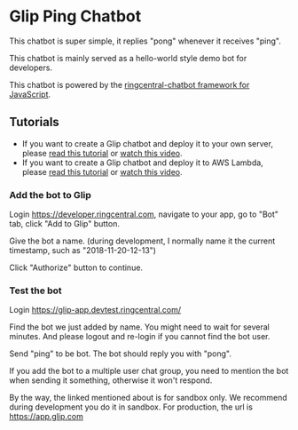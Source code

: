 # Glip Ping Chatbot

This chatbot is super simple, it replies "pong" whenever it receives "ping".

This chatbot is mainly served as a hello-world style demo bot for developers.

This chatbot is powered by the [ringcentral-chatbot framework for JavaScript](https://github.com/ringcentral/ringcentral-chatbot-js).


## Tutorials

- If you want to create a Glip chatbot and deploy it to your own server, please [read this tutorial](https://github.com/tylerlong/glip-ping-chatbot/tree/express) or [watch this video](https://youtu.be/CR66cwHvsOI).
- If you want to create a Glip chatbot and deploy it to AWS Lambda, please [read this tutorial](https://github.com/tylerlong/glip-ping-chatbot/tree/lambda) or [watch this video](https://youtu.be/JoEMXYmtn4Y).


### Add the bot to Glip

Login https://developer.ringcentral.com, navigate to your app, go to "Bot" tab, click "Add to Glip" button.

Give the bot a name. (during development, I normally name it the current timestamp, such as "2018-11-20-12-13")

Click "Authorize" button to continue.


### Test the bot

Login https://glip-app.devtest.ringcentral.com/

Find the bot we just added by name. You might need to wait for several minutes. And please logout and re-login if you cannot find the bot user.

Send "ping" to be bot. The bot should reply you with "pong".

If you add the bot to a multiple user chat group, you need to mention the bot when sending it something, otherwise it won't respond.

By the way, the linked mentioned about is for sandbox only. We recommend during development you do it in sandbox. For production, the url is https://app.glip.com
